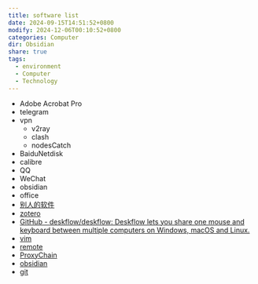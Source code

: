 ```yaml
---
title: software list
date: 2024-09-15T14:51:52+0800
modify: 2024-12-06T00:10:52+0800
categories: Computer
dir: Obsidian
share: true
tags:
  - environment
  - Computer
  - Technology
---
```


- Adobe Acrobat Pro
- telegram
- vpn
	- v2ray
	- clash
	- nodesCatch
- BaiduNetdisk
- calibre
- QQ
- WeChat
- obsidian
- office
- [别人的软件](https://blog.xm.mk/posts/b15e/)
- [zotero](zotero.md)
- [GitHub - deskflow/deskflow: Deskflow lets you share one mouse and keyboard between multiple computers on Windows, macOS and Linux.](https://github.com/deskflow/deskflow)
- [vim](./vim.md)
- [remote](./remote.md)
- [ProxyChain](https://zhuanlan.zhihu.com/p/166375631#:~:text=ProxyChain)
- [obsidian](./index2.md)
- [git](./git.md)